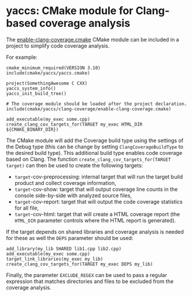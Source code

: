 # yaccs: CMake module for Clang-based coverage analysis #

The [enable-clang-coverage.cmake](enable-clang-coverage.cmake) CMake module can be included in a project to simplify code coverage analysis.

For example:

```console
cmake_minimum_required(VERSION 3.10)
include(cmake/yaccs/yaccs.cmake)

project(SomethingAwesome C CXX)
yaccs_system_info()
yaccs_init_build_tree()

# The coverage module should be loaded after the project declaration.
include(cmake/yaccs/clang-coverage/enable-clang-coverage.cmake)

add_executable(my_exec some.cpp)
create_clang_cov_targets_for(TARGET my_exec HTML_DIR ${CMAKE_BINARY_DIR})
```

The CMake module will add the Coverage build type using the settings of the Debug type (this can be change by setting `ClangCoverageBuildType` to the desired build type).
This additional build type enables code coverage based on Clang.
The function `create_clang_cov_targets_for(TARGET target)` can then be used to create the following targets:

* `target`-cov-preprocessing: internal target that will run the target build product and collect coverage information,
* `target`-cov-show: target that will output coverage line counts in the console side-by-side with analyzed source files,
* `target`-cov-report: target that will output the code coverage statistics for all file,
* `target`-cov-html: target that will create a HTML coverage report (the `HTML_DIR` parameter controls where the HTML report is generated).

If the target depends on shared libraries and coverage analysis is needed for these as well the `DEPS` parameter should be used:

```console
add_library(my_lib SHARED lib1.cpp lib2.cpp)
add_executable(my_exec some.cpp)
target_link_libraries(my_exec my_lib)
create_clang_cov_targets_for(TARGET my_exec DEPS my_lib)
```

Finally, the parameter `EXCLUDE_REGEX` can be used to pass a regular expression that matches directories and files to be excluded from the coverage analysis.
